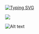 [![Typing SVG](https://readme-typing-svg.demolab.com?font=Fira+Code&size=25&pause=1000&color=F70000&width=435&lines=idk+why+you+are+here;pls+just+leave+me+be;i+cant+take+it+anymore;youre+making+me+anxious;pls+leave+pls+leave;why+are+you+still+here;my+thoughts+alone+are+too+much;PLS+L3AV3+N0W)](https://git.io/typing-svg)

![](https://komarev.com/ghpvc/?username=your-github-username&color=red)

![Alt text](https://spotify-recently-played-readme.vercel.app/api?user=bigeyejon777)
